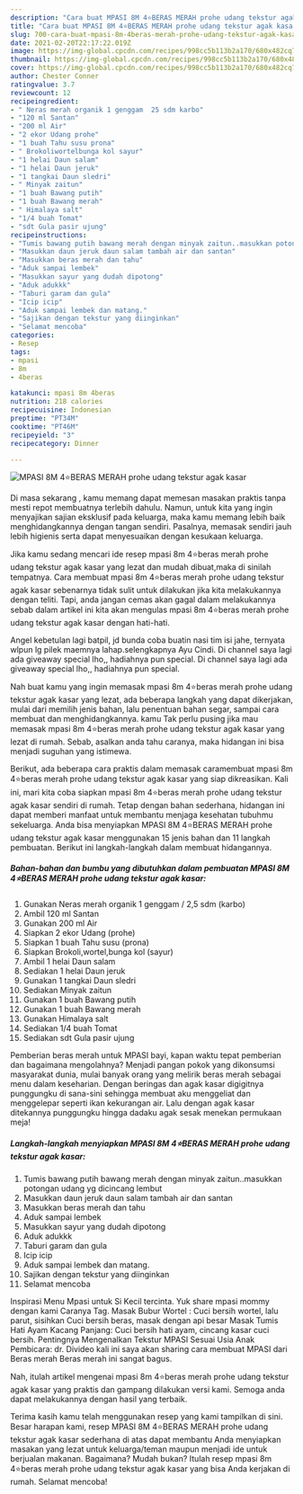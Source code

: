 ```yaml
---
description: "Cara buat MPASI 8M 4⭐BERAS MERAH prohe udang tekstur agak kasar yang enak dan Mudah Dibuat"
title: "Cara buat MPASI 8M 4⭐BERAS MERAH prohe udang tekstur agak kasar yang enak dan Mudah Dibuat"
slug: 700-cara-buat-mpasi-8m-4beras-merah-prohe-udang-tekstur-agak-kasar-yang-enak-dan-mudah-dibuat
date: 2021-02-20T22:17:22.019Z
image: https://img-global.cpcdn.com/recipes/998cc5b113b2a170/680x482cq70/mpasi-8m-4⭐beras-merah-prohe-udang-tekstur-agak-kasar-foto-resep-utama.jpg
thumbnail: https://img-global.cpcdn.com/recipes/998cc5b113b2a170/680x482cq70/mpasi-8m-4⭐beras-merah-prohe-udang-tekstur-agak-kasar-foto-resep-utama.jpg
cover: https://img-global.cpcdn.com/recipes/998cc5b113b2a170/680x482cq70/mpasi-8m-4⭐beras-merah-prohe-udang-tekstur-agak-kasar-foto-resep-utama.jpg
author: Chester Conner
ratingvalue: 3.7
reviewcount: 12
recipeingredient:
- " Neras merah organik 1 genggam  25 sdm karbo"
- "120 ml Santan"
- "200 ml Air"
- "2 ekor Udang prohe"
- "1 buah Tahu susu prona"
- " Brokoliwortelbunga kol sayur"
- "1 helai Daun salam"
- "1 helai Daun jeruk"
- "1 tangkai Daun sledri"
- " Minyak zaitun"
- "1 buah Bawang putih"
- "1 buah Bawang merah"
- " Himalaya salt"
- "1/4 buah Tomat"
- "sdt Gula pasir ujung"
recipeinstructions:
- "Tumis bawang putih bawang merah dengan minyak zaitun..masukkan potongan udang yg dicincang lembut"
- "Masukkan daun jeruk daun salam tambah air dan santan"
- "Masukkan beras merah dan tahu"
- "Aduk sampai lembek"
- "Masukkan sayur yang dudah dipotong"
- "Aduk adukkk"
- "Taburi garam dan gula"
- "Icip icip"
- "Aduk sampai lembek dan matang."
- "Sajikan dengan tekstur yang diinginkan"
- "Selamat mencoba"
categories:
- Resep
tags:
- mpasi
- 8m
- 4beras

katakunci: mpasi 8m 4beras 
nutrition: 218 calories
recipecuisine: Indonesian
preptime: "PT34M"
cooktime: "PT46M"
recipeyield: "3"
recipecategory: Dinner

---
```



![MPASI 8M 4⭐BERAS MERAH prohe udang tekstur agak kasar](https://img-global.cpcdn.com/recipes/998cc5b113b2a170/680x482cq70/mpasi-8m-4⭐beras-merah-prohe-udang-tekstur-agak-kasar-foto-resep-utama.jpg)

Di masa  sekarang , kamu memang dapat memesan masakan praktis tanpa mesti repot membuatnya terlebih dahulu. Namun, untuk kita yang ingin menyajikan sajian eksklusif pada keluarga, maka kamu memang lebih baik menghidangkannya dengan tangan sendiri. Pasalnya, memasak sendiri jauh lebih higienis serta dapat menyesuaikan dengan kesukaan keluarga.

Jika kamu sedang mencari ide resep mpasi 8m 4⭐beras merah prohe udang tekstur agak kasar yang lezat dan mudah dibuat,maka di sinilah tempatnya. Cara membuat mpasi 8m 4⭐beras merah prohe udang tekstur agak kasar  sebenarnya tidak sulit untuk dilakukan jika kita melakukannya dengan teliti. Tapi, anda jangan cemas akan gagal dalam melakukannya 
sebab dalam artikel ini kita akan mengulas mpasi 8m 4⭐beras merah prohe udang tekstur agak kasar dengan hati-hati.  

Angel kebetulan lagi batpil, jd bunda coba buatin nasi tim isi jahe, ternyata wlpun lg pilek maemnya lahap.selengkapnya Ayu Cindi. Di channel saya lagi ada giveaway special lho,, hadiahnya pun special. Di channel saya lagi ada giveaway special lho,, hadiahnya pun special.

Nah buat kamu yang ingin memasak mpasi 8m 4⭐beras merah prohe udang tekstur agak kasar yang lezat, ada beberapa langkah yang dapat dikerjakan, mulai dari memilih jenis bahan, lalu penentuan bahan segar, sampai cara membuat dan menghidangkannya. kamu Tak perlu pusing jika mau memasak mpasi 8m 4⭐beras merah prohe udang tekstur agak kasar yang lezat di rumah. Sebab, asalkan anda  tahu caranya, maka hidangan ini bisa menjadi suguhan yang istimewa.

Berikut, ada beberapa cara praktis  dalam memasak caramembuat mpasi 8m 4⭐beras merah prohe udang tekstur agak kasar yang siap dikreasikan. Kali ini, mari kita coba siapkan mpasi 8m 4⭐beras merah prohe udang tekstur agak kasar sendiri di rumah. Tetap dengan bahan sederhana, hidangan ini dapat memberi manfaat untuk membantu menjaga kesehatan tubuhmu sekeluarga. Anda bisa menyiapkan MPASI 8M 4⭐BERAS MERAH prohe udang tekstur agak kasar menggunakan 15 jenis bahan dan 11 langkah pembuatan. Berikut ini langkah-langkah dalam membuat hidangannya.

<!--inarticleads1-->

##### Bahan-bahan dan bumbu yang dibutuhkan dalam pembuatan MPASI 8M 4⭐BERAS MERAH prohe udang tekstur agak kasar:

1. Gunakan  Neras merah organik 1 genggam / 2,5 sdm (karbo)
1. Ambil 120 ml Santan
1. Gunakan 200 ml Air
1. Siapkan 2 ekor Udang (prohe)
1. Siapkan 1 buah Tahu susu (prona)
1. Siapkan  Brokoli,wortel,bunga kol (sayur)
1. Ambil 1 helai Daun salam
1. Sediakan 1 helai Daun jeruk
1. Gunakan 1 tangkai Daun sledri
1. Sediakan  Minyak zaitun
1. Gunakan 1 buah Bawang putih
1. Gunakan 1 buah Bawang merah
1. Gunakan  Himalaya salt
1. Sediakan 1/4 buah Tomat
1. Sediakan sdt Gula pasir ujung


Pemberian beras merah untuk MPASI bayi, kapan waktu tepat pemberian dan bagaimana mengolahnya? Menjadi pangan pokok yang dikonsumsi masyarakat dunia, mulai banyak orang yang melirik beras merah sebagai menu dalam keseharian. Dengan beringas dan agak kasar digigitnya punggungku di sana-sini sehingga membuat aku menggeliat dan menggelepar seperti ikan kekurangan air. Lalu dengan agak kasar ditekannya punggungku hingga dadaku agak sesak menekan permukaan meja! 

<!--inarticleads2-->

##### Langkah-langkah menyiapkan MPASI 8M 4⭐BERAS MERAH prohe udang tekstur agak kasar:

1. Tumis bawang putih bawang merah dengan minyak zaitun..masukkan potongan udang yg dicincang lembut
1. Masukkan daun jeruk daun salam tambah air dan santan
1. Masukkan beras merah dan tahu
1. Aduk sampai lembek
1. Masukkan sayur yang dudah dipotong
1. Aduk adukkk
1. Taburi garam dan gula
1. Icip icip
1. Aduk sampai lembek dan matang.
1. Sajikan dengan tekstur yang diinginkan
1. Selamat mencoba


Inspirasi Menu Mpasi untuk Si Kecil tercinta. Yuk share mpasi mommy dengan kami Caranya Tag. Masak Bubur Wortel : Cuci bersih wortel, lalu parut, sisihkan Cuci bersih beras, masak dengan api besar Masak Tumis Hati Ayam Kacang Panjang: Cuci bersih hati ayam, cincang kasar cuci bersih. Pentingnya Mengenalkan Tekstur MPASI Sesuai Usia Anak Pembicara: dr. Divideo kali ini saya akan sharing cara membuat MPASI dari Beras merah Beras merah ini sangat bagus. 

Nah, itulah artikel mengenai  mpasi 8m 4⭐beras merah prohe udang tekstur agak kasar  yang praktis dan gampang dilakukan versi kami. Semoga anda dapat melakukannya dengan hasil yang terbaik. 

Terima kasih kamu telah menggunakan resep yang kami tampilkan di sini. Besar harapan kami, resep  MPASI 8M 4⭐BERAS MERAH prohe udang tekstur agak kasar sederhana di atas dapat membantu Anda menyiapkan masakan yang lezat untuk keluarga/teman maupun menjadi ide untuk berjualan makanan. Bagaimana? Mudah bukan? Itulah resep mpasi 8m 4⭐beras merah prohe udang tekstur agak kasar yang bisa Anda kerjakan di rumah. Selamat mencoba!

